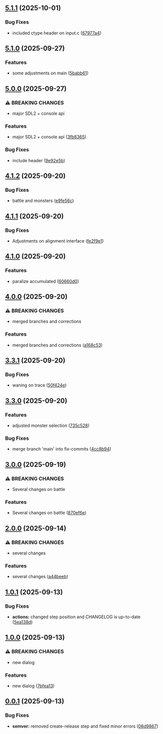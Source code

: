 ## [5.1.1](https://github.com/repiazza/CCG/compare/v5.1.0...v5.1.1) (2025-10-01)

### Bug Fixes

* included ctype header on input.c ([67977a4](https://github.com/repiazza/CCG/commit/67977a4bacfdbfcd5a4834aa514f3d097f264b9c))

## [5.1.0](https://github.com/repiazza/CCG/compare/v5.0.0...v5.1.0) (2025-09-27)

### Features

* some adjustments on main ([5babb61](https://github.com/repiazza/CCG/commit/5babb61b6c1f7859811000a7f585723c499809db))

## [5.0.0](https://github.com/repiazza/CCG/compare/v4.1.2...v5.0.0) (2025-09-27)

### ⚠ BREAKING CHANGES

* major SDL2 + console api

### Features

* major SDL2 + console api ([3fb8365](https://github.com/repiazza/CCG/commit/3fb83659bd1a37b7b8f977ebd1217d0189c34b97))

### Bug Fixes

* include header ([9e92e5b](https://github.com/repiazza/CCG/commit/9e92e5bfe4c77bde02b19233fb529ae13ad642ef))

## [4.1.2](https://github.com/repiazza/CCG/compare/v4.1.1...v4.1.2) (2025-09-20)

### Bug Fixes

* battle and monsters ([e9fe56c](https://github.com/repiazza/CCG/commit/e9fe56cd2c4b46b31eb15c2059e440cbc718fb23))

## [4.1.1](https://github.com/repiazza/CCG/compare/v4.1.0...v4.1.1) (2025-09-20)

### Bug Fixes

* Adjustments on alignment interface ([fe2f9e1](https://github.com/repiazza/CCG/commit/fe2f9e1c3ef0ebff152b7444a0173b29e974ac76))

## [4.1.0](https://github.com/repiazza/CCG/compare/v4.0.0...v4.1.0) (2025-09-20)

### Features

* paralize accumulated ([60660d0](https://github.com/repiazza/CCG/commit/60660d0feda079500aeca6a3eda9b5d2ed323330))

## [4.0.0](https://github.com/repiazza/CCG/compare/v3.3.1...v4.0.0) (2025-09-20)

### ⚠ BREAKING CHANGES

* merged branches and corrections

### Features

* merged branches and corrections ([a168c53](https://github.com/repiazza/CCG/commit/a168c53cc8f01656f1be233a944defd2431bcb14))

## [3.3.1](https://github.com/repiazza/CCG/compare/v3.3.0...v3.3.1) (2025-09-20)

### Bug Fixes

* waning on trace ([50f424e](https://github.com/repiazza/CCG/commit/50f424e97cad7bfe529d46ec73eb59467dc8c030))

## [3.3.0](https://github.com/repiazza/CCG/compare/v3.2.0...v3.3.0) (2025-09-20)

### Features

* adjusted monster selection ([735c528](https://github.com/repiazza/CCG/commit/735c528790711d5ef440ad4bfb405621b73c99dc))

### Bug Fixes

* merge branch 'main' into fix-commits ([4cc8b94](https://github.com/repiazza/CCG/commit/4cc8b94c9a524b0a6839de100437bf0d91be7928))

## [3.0.0](https://github.com/repiazza/CCG/compare/v2.0.0...v3.0.0) (2025-09-19)

### ⚠ BREAKING CHANGES

* Several changes on battle

### Features

* Several changes on battle ([870ef6e](https://github.com/repiazza/CCG/commit/870ef6ef58b6924ca58ca5991f94f9c38d128fa6))

## [2.0.0](https://github.com/repiazza/CCG/compare/v1.0.1...v2.0.0) (2025-09-14)

### ⚠ BREAKING CHANGES

* several changes

### Features

* several changes ([a44beeb](https://github.com/repiazza/CCG/commit/a44beeb9ad4c973fea63f554d407939c7d05c240))

## [1.0.1](https://github.com/repiazza/CCG/compare/v1.0.0...v1.0.1) (2025-09-13)

### Bug Fixes

* **actions:** changed step position and CHANGELOG is up-to-date ([5ea138d](https://github.com/repiazza/CCG/commit/5ea138dab57f67fb2c877e1a64821e648f8afdbc))

## [1.0.0](https://github.com/repiazza/CCG/compare/v0.0.1...v1.0.0) (2025-09-13)

### ⚠ BREAKING CHANGES

- new dialog

### Features

- new dialog ([7bfea13](https://github.com/repiazza/CCG/commit/7bfea13b0b1726c12f41df30020ee2fef20b6c9c))

## [0.0.1](https://github.com/repiazza/CCG/compare/v0.0.0...v0.0.1) (2025-09-13)

### Bug Fixes

- **semver:** removed create-release step and fixed minor errors ([08d9867](https://github.com/repiazza/CCG/commit/08d9867a4958b1dc5af303b56276b1438b86c42e))
